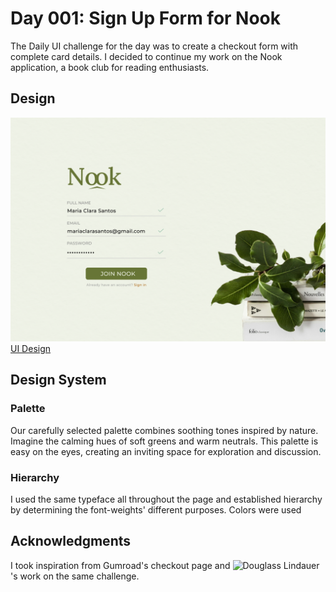 # Day 001: Sign Up Form for Nook
The Daily UI challenge for the day was to create a checkout form with complete card details. I decided to continue my work on the Nook application, a book club for reading enthusiasts.
## Design
![./Day 002](https://github.com/jlxfd/UI-Challenges/blob/0d7fb5d96db38bfa93be44871dd12f9478514c3a/Day%20001%20-%20Sign%20Up.png)
[UI Design](https://www.figma.com/proto/GSklQ21I1LGmipgL7tKtFu/Daily-UI?type=design&node-id=43-28&t=GLLqTaRrBlWw4g4d-1&scaling=scale-down&page-id=0%3A1&mode=design)
## Design System
### Palette
Our carefully selected palette combines soothing tones inspired by nature. Imagine the calming hues of soft greens and warm neutrals. This palette is easy on the eyes, creating an inviting space for exploration and discussion.
### Hierarchy
I used the same typeface all throughout the page and established hierarchy by determining the font-weights' different purposes. Colors were used 
## Acknowledgments
I took inspiration from Gumroad's checkout page and ![Douglass Lindauer](https://www.behance.net/gallery/189037829/Daily-UI-002-sheckout)'s work on the same challenge.